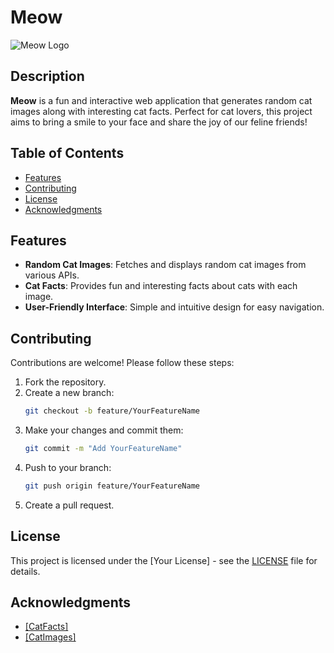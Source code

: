 # Meow

![Meow Logo](link-to-your-logo)

## Description

**Meow** is a fun and interactive web application that generates random cat images along with interesting cat facts. Perfect for cat lovers, this project aims to bring a smile to your face and share the joy of our feline friends!

## Table of Contents

- [Features](#features)
- [Contributing](#contributing)
- [License](#license)
- [Acknowledgments](#acknowledgments)

## Features

- **Random Cat Images**: Fetches and displays random cat images from various APIs.
- **Cat Facts**: Provides fun and interesting facts about cats with each image.
- **User-Friendly Interface**: Simple and intuitive design for easy navigation.


## Contributing

Contributions are welcome! Please follow these steps:

1. Fork the repository.
2. Create a new branch:
   ```bash
   git checkout -b feature/YourFeatureName
   ```
3. Make your changes and commit them:
   ```bash
   git commit -m "Add YourFeatureName"
   ```
4. Push to your branch:
   ```bash
   git push origin feature/YourFeatureName
   ```
5. Create a pull request.

## License

This project is licensed under the [Your License] - see the [LICENSE](LICENSE) file for details.

## Acknowledgments

- [[CatFacts]](https://catfact.ninja/)
- [[CatImages]](https://thecatapi.com/)
